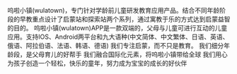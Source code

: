 呜啦小镇(wulatown)，专门针对学龄前儿童研发教育应用产品。结合不同年龄阶段的早教重点设计了启蒙站和探索站两个系列，通过寓教于乐的方式达到启蒙益智的目的。
呜啦小镇(wulatown)APP是一款双端的，父母与儿童可进行互动的儿童应用。支持IOS、Android两平台和九大语种(中文简体、中文繁体、日语、英语、俄语、阿拉伯语、法语、韩语、德语)
我们专注启蒙，而不只是教育。
我们细分年龄段，是父母育儿的好帮手
我们融合国际化元素，将呜啦小镇带给全球
我们用心为孩子创造一个轻松，快乐的童年，努力成为宝宝的成长的好伙伴